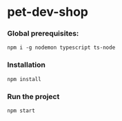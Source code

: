 # pet-dev-shop

### Global prerequisites:
`npm i -g nodemon typescript ts-node`

### Installation
`npm install`

### Run the project
`npm start`